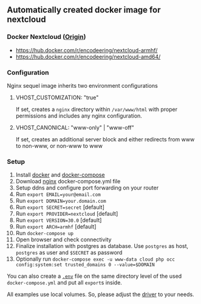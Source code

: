 ## Automatically created docker image for nextcloud

### Docker Nextcloud  ([Origin](https://github.com/nextcloud/docker))

- https://hub.docker.com/r/encodeering/nextcloud-armhf/
- https://hub.docker.com/r/encodeering/nextcloud-amd64/

### Configuration

Nginx sequel image inherits two environment configurations

1. VHOST_CUSTOMIZATION: "true"

   If set, creates a `nginx` directory within `/var/www/html` with proper permissions and includes any nginx configuration.

2. VHOST_CANONICAL: "www-only" | "www-off"

   If set, creates an additional server block and either redirects from www to non-www, or non-www to www

### Setup

1. Install [docker](https://docs.docker.com/install/) and [docker-compose](https://docs.docker.com/compose/install)
1. Download [nginx](examples/nginx/docker-compose.yml) docker-compose.yml file
1. Setup ddns and configure port forwarding on your router
1. Run `export EMAIL=your@email.com`
1. Run `export DOMAIN=your.domain.com`
1. Run `export SECRET=secret` [default]
1. Run `export PROVIDER=nextcloud` [default]
1. Run `export VERSION=30.0` [default]
1. Run `export ARCH=armhf` [default]
1. Run `docker-compose up`
1. Open browser and check connectivity
1. Finalize installation with postgres as database. Use `postgres` as host, `postgres` as user and `$SECRET` as password
1. Optionally run `docker-compose exec -u www-data cloud php occ config:system:set trusted_domains 0 --value=$DOMAIN`

You can also create a [`.env`](https://docs.docker.com/compose/environment-variables/#the-env-file) file on the same directory level of the used `docker-compose.yml` and put all `export`s inside.

All examples use local volumes. So, please adjust the [driver](https://docs.docker.com/engine/extend/legacy_plugins/#volume-plugins) to your needs.
